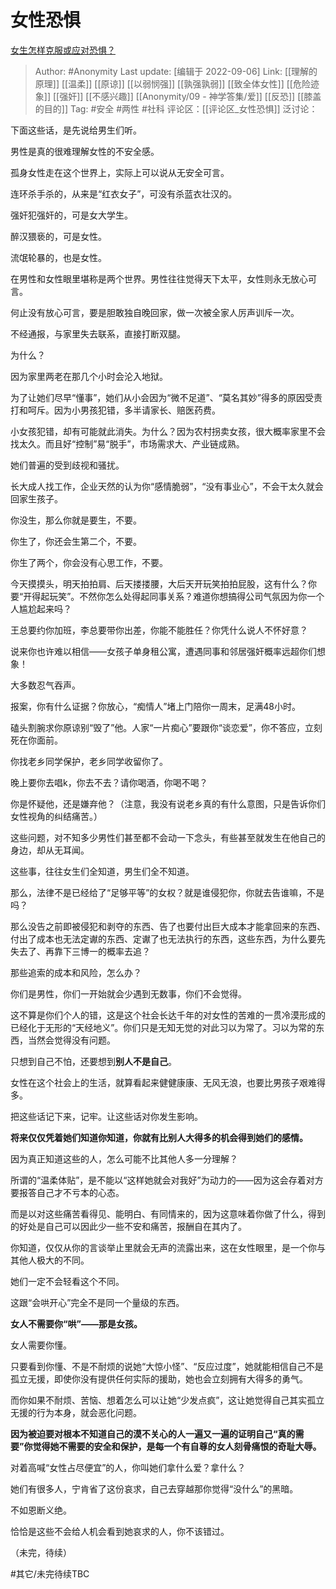 # 女性恐惧
[女生怎样克服或应对恐惧？](https://www.zhihu.com/question/46930544/answer/2112606469)

> Author: #Anonymity
> Last update: [编辑于 2022-09-06]
> Link:  [[理解的原理]] [[温柔]] [[原谅]] [[以弱悯强]] [[孰强孰弱]] [[致全体女性]] [[危险迹象]] [[强奸]] [[不感兴趣]] [[Anonymity/09 - 神学答集/爱]] [[反恐]] [[膝盖的目的]]
> Tag: #安全 #两性 #社科
> 评论区：[[评论区_女性恐惧]]
> 泛讨论：

下面这些话，是先说给男生们听。

男性是真的很难理解女性的不安全感。

孤身女性走在这个世界上，实际上可以说从无安全可言。

连环杀手杀的，从来是“红衣女子”，可没有杀蓝衣壮汉的。

强奸犯强奸的，可是女大学生。

醉汉猥亵的，可是女性。

流氓轮暴的，也是女性。

在男性和女性眼里堪称是两个世界。男性往往觉得天下太平，女性则永无放心可言。

何止没有放心可言，要是胆敢独自晚回家，做一次被全家人厉声训斥一次。

不经通报，与家里失去联系，直接打断双腿。

为什么？

因为家里两老在那几个小时会沦入地狱。

为了让她们尽早“懂事”，她们从小会因为“微不足道”、“莫名其妙”得多的原因受责打和呵斥。因为小男孩犯错，多半请家长、赔医药费。

小女孩犯错，却有可能就此消失。为什么？因为农村拐卖女孩，很大概率家里不会找太久。而且好“控制”易“脱手”，市场需求大、产业链成熟。

她们普遍的受到歧视和骚扰。

长大成人找工作，企业天然的认为你“感情脆弱”，“没有事业心”，不会干太久就会回家生孩子。

你没生，那么你就是要生，不要。

你生了，你还会生第二个，不要。

你生了两个，你会没有心思工作，不要。

今天摸摸头，明天拍拍肩、后天搂搂腰，大后天开玩笑拍拍屁股，这有什么？你要“开得起玩笑”。不然你怎么处得起同事关系？难道你想搞得公司气氛因为你一个人尴尬起来吗？

王总要约你加班，李总要带你出差，你能不能胜任？你凭什么说人不怀好意？

说来你也许难以相信——女孩子单身租公寓，遭遇同事和邻居强奸概率远超你们想象！

大多数忍气吞声。

报案，你有什么证据？你放心，“痴情人”堵上门陪你一周末，足满48小时。

磕头割腕求你原谅别“毁了”他。人家“一片痴心”要跟你“谈恋爱”，你不答应，立刻死在你面前。

你找老乡同学保护，老乡同学收留你了。

晚上要你去唱k，你去不去？请你喝酒，你喝不喝？

你是怀疑他，还是嫌弃他？（注意，我没有说老乡真的有什么意图，只是告诉你们女性视角的纠结痛苦。）

这些问题，对不知多少男性们甚至都不会动一下念头，有些甚至就发生在他自己的身边，却从无耳闻。

这些事，往往女生们全知道，男生们全不知道。

那么，法律不是已经给了“足够平等”的女权？就是谁侵犯你，你就去告谁嘛，不是吗？

那么没告之前即被侵犯和剥夺的东西、告了也要付出巨大成本才能拿回来的东西、付出了成本也无法定谳的东西、定谳了也无法执行的东西，这些东西，为什么要先失去了、再靠下三博一的概率去追？

那些追索的成本和风险，怎么办？

你们是男性，你们一开始就会少遇到无数事，你们不会觉得。

这不算是你们个人的错，这是这个社会长达千年的对女性的苦难的一贯冷漠形成的已经化于无形的“天经地义”。你们只是无知无觉的对此习以为常了。习以为常的东西，当然会觉得没有问题。

只想到自己不怕，还要想到**别人不是自己**。

女性在这个社会上的生活，就算看起来健健康康、无风无浪，也要比男孩子艰难得多。

把这些话记下来，记牢。让这些话对你发生影响。

**将来仅仅凭着她们知道你知道，你就有比别人大得多的机会得到她们的感情。**

因为真正知道这些的人，怎么可能不比其他人多一分理解？

所谓的“温柔体贴”，是不能以“这样她就会对我好”为动力的——因为这会存着对方要报答自己才不亏本的心态。

而是以对这些痛苦看得见、能明白、有同情来的，因为这意味着你做了什么，得到的好处是自己可以因此少一些不安和痛苦，报酬自在其内了。

你知道，仅仅从你的言谈举止里就会无声的流露出来，这在女性眼里，是一个你与其他人极大的不同。

她们一定不会轻看这个不同。

这跟“会哄开心”完全不是同一个量级的东西。

**女人不需要你“哄”——那是女孩。**

女人需要你懂。

只要看到你懂、不是不耐烦的说她“大惊小怪”、“反应过度”，她就能相信自己不是孤立无援，即使你没有提供任何实际的援助，她也会立刻拥有大得多的勇气。

而你如果不耐烦、苦恼、想着怎么可以让她“少发点疯”，这让她觉得自己其实孤立无援的行为本身，就会恶化问题。

**因为被迫要对根本不知道自己的漠不关心的人一遍又一遍的证明自己“真的需要”你觉得她不需要的安全和保护，是每一个有自尊的女人刻骨痛恨的奇耻大辱。**

对着高喊“女性占尽便宜”的人，你叫她们拿什么爱？拿什么？

她们有很多人，宁肯省了这份哀求，自己去穿越那你觉得“没什么”的黑暗。

不如恩断义绝。

恰恰是这些不会给人机会看到她哀求的人，你不该错过。

（未完，待续）

#其它/未完待续TBC
